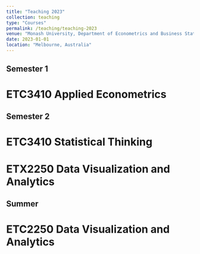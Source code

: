 ```yaml
---
title: "Teaching 2023"
collection: teaching
type: "Courses"
permalink: /teaching/teaching-2023
venue: "Monash University, Department of Econometrics and Business Statistics"
date: 2023-01-01
location: "Melbourne, Australia"
---
```


## Semester 1

ETC3410 Applied Econometrics
======

## Semester 2

ETC3410 Statistical Thinking
======

ETX2250 Data Visualization and Analytics
======

## Summer

ETC2250 Data Visualization and Analytics
======
